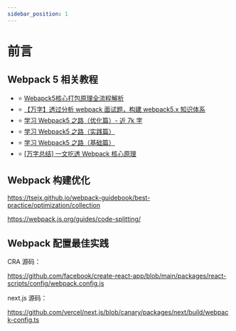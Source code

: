 ```yaml
---
sidebar_position: 1
---
```


# 前言

## Webpack 5 相关教程

- ⭐️ [Webapck5核心打包原理全流程解析](https://juejin.cn/post/7031546400034947108)
- ⭐️ [【万字】透过分析 webpack 面试题，构建 webpack5.x 知识体系](https://juejin.cn/post/7023242274876162084)
- ⭐️ [学习 Webpack5 之路（优化篇）- 近 7k 字](https://juejin.cn/post/6996816316875161637)
- ⭐️ [学习 Webpack5 之路（实践篇）](https://juejin.cn/post/6991774994552324133)
- ⭐️ [学习 Webpack5 之路（基础篇）](https://juejin.cn/post/6991630925792542750)
- ⭐️ [\[万字总结\] 一文吃透 Webpack 核心原理](https://juejin.cn/post/6949040393165996040)

## Webpack 构建优化

https://tsejx.github.io/webpack-guidebook/best-practice/optimization/collection

https://webpack.js.org/guides/code-splitting/

## Webpack 配置最佳实践

CRA 源码：

https://github.com/facebook/create-react-app/blob/main/packages/react-scripts/config/webpack.config.js

next.js 源码：

https://github.com/vercel/next.js/blob/canary/packages/next/build/webpack-config.ts
